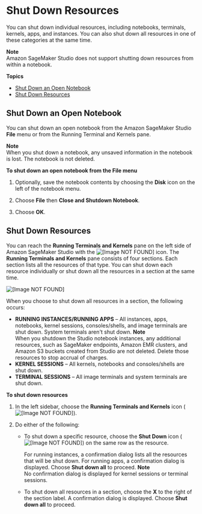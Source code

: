 # Shut Down Resources<a name="notebooks-run-and-manage-shut-down"></a>

You can shut down individual resources, including notebooks, terminals, kernels, apps, and instances\. You can also shut down all resources in one of these categories at the same time\.

**Note**  
Amazon SageMaker Studio does not support shutting down resources from within a notebook\.

**Topics**
+ [Shut Down an Open Notebook](#notebooks-run-and-manage-shut-down-notebook)
+ [Shut Down Resources](#notebooks-run-and-manage-shut-down-sessions)

## Shut Down an Open Notebook<a name="notebooks-run-and-manage-shut-down-notebook"></a>

You can shut down an open notebook from the Amazon SageMaker Studio **File** menu or from the Running Terminal and Kernels pane\.

**Note**  
When you shut down a notebook, any unsaved information in the notebook is lost\. The notebook is not deleted\.

**To shut down an open notebook from the File menu**

1. Optionally, save the notebook contents by choosing the **Disk** icon on the left of the notebook menu\.

1. Choose **File** then **Close and Shutdown Notebook**\.

1. Choose **OK**\.

## Shut Down Resources<a name="notebooks-run-and-manage-shut-down-sessions"></a>

You can reach the **Running Terminals and Kernels** pane on the left side of Amazon SageMaker Studio with the ![\[Image NOT FOUND\]](http://docs.aws.amazon.com/sagemaker/latest/dg/images/studio/icons/running-terminals-kernels.png) icon\. The **Running Terminals and Kernels** pane consists of four sections\. Each section lists all the resources of that type\. You can shut down each resource individually or shut down all the resources in a section at the same time\.

![\[Image NOT FOUND\]](http://docs.aws.amazon.com/sagemaker/latest/dg/images/studio/studio-notebook-shutdown-resource.png)

When you choose to shut down all resources in a section, the following occurs:
+ **RUNNING INSTANCES/RUNNING APPS** – All instances, apps, notebooks, kernel sessions, consoles/shells, and image terminals are shut down\. System terminals aren't shut down\.
**Note**  
When you shutdown the Studio notebook instances, any additional resources, such as SageMaker endpoints, Amazon EMR clusters, and Amazon S3 buckets created from Studio are not deleted\. Delete those resources to stop accrual of charges\.
+ **KERNEL SESSIONS** – All kernels, notebooks and consoles/shells are shut down\.
+ **TERMINAL SESSIONS** – All image terminals and system terminals are shut down\.

**To shut down resources**

1. In the left sidebar, choose the **Running Terminals and Kernels** icon \( ![\[Image NOT FOUND\]](http://docs.aws.amazon.com/sagemaker/latest/dg/images/studio/icons/running-terminals-kernels.png)\)\.

1. Do either of the following:
   + To shut down a specific resource, choose the **Shut Down** icon \( ![\[Image NOT FOUND\]](http://docs.aws.amazon.com/sagemaker/latest/dg/images/icons/Shutdown_light.png)\) on the same row as the resource\.

     For running instances, a confirmation dialog lists all the resources that will be shut down\. For running apps, a confirmation dialog is displayed\. Choose **Shut down all** to proceed\.
**Note**  
No confirmation dialog is displayed for kernel sessions or terminal sessions\.
   + To shut down all resources in a section, choose the **X** to the right of the section label\. A confirmation dialog is displayed\. Choose **Shut down all** to proceed\.